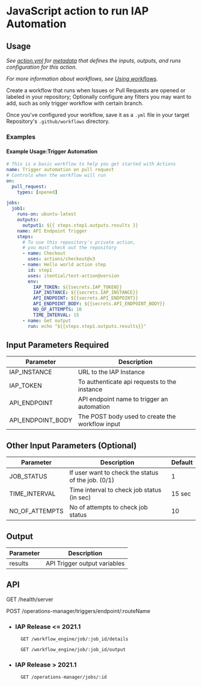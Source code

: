 # JavaScript action to run IAP Automation

## Usage

_See [action.yml](action.yml) for [metadata](https://docs.github.com/en/actions/creating-actions/metadata-syntax-for-github-actions) that defines the inputs, outputs, and runs configuration for this action._

_For more information about workflows, see [Using workflows](https://docs.github.com/en/actions/using-workflows)._

Create a workflow that runs when Issues or Pull Requests are opened or labeled in your repository; Optionally configure any filters you may want to add, such as only trigger workflow with certain branch.

Once you've configured your workflow, save it as a `.yml` file in your target Repository's `.github/workflows` directory.

### Examples

#### Example Usage:Trigger Automation

```yaml
# This is a basic workflow to help you get started with Actions
name: Trigger automation on pull request
# Controls when the workflow will run
on:
  pull_request:
    types: [opened]

jobs:
  job1:
    runs-on: ubuntu-latest
    outputs:
      output1: ${{ steps.step1.outputs.results }}
    name: API Endpoint Trigger
    steps:
      # To use this repository's private action,
      # you must check out the repository
      - name: Checkout
        uses: actions/checkout@v3
      - name: Hello world action step
        id: step1
        uses: itential/test-action@version
        env:
          IAP_TOKEN: ${{secrets.IAP_TOKEN}}
          IAP_INSTANCE: ${{secrets.IAP_INSTANCE}}
          API_ENDPOINT: ${{secrets.API_ENDPOINT}}
          API_ENDPOINT_BODY: ${{secrets.API_ENDPOINT_BODY}}
          NO_OF_ATTEMPTS: 10
          TIME_INTERVAL: 15
      - name: Get output
        run: echo "${{steps.step1.outputs.results}}"
```

## Input Parameters Required
| Parameter | Description |
| --------- | ----------- |
| IAP_INSTANCE | URL to the IAP Instance |
| IAP_TOKEN | To authenticate api requests to the instance |
| API_ENDPOINT | API endpoint name to trigger an automation |
| API_ENDPOINT_BODY | The POST body used to create the workflow input |

## Other Input Parameters (Optional)
| Parameter | Description | Default |
| --------- | ----------- | ------- |
| JOB_STATUS | If user want to check the status of the job. (0/1) | 1 |
| TIME_INTERVAL | Time interval to check job status (in sec) | 15 sec |
| NO_OF_ATTEMPTS | No of attempts to check job status | 10 |

## Output
| Parameter | Description |
| --------- | ----------- |
| results | API Trigger output variables |
## API
GET /health/server

POST /operations-manager/triggers/endpoint/:routeName

- ### IAP Release <= 2021.1
        GET /workflow_engine/job/:job_id/details

        GET /workflow_engine/job/:job_id/output

- ### IAP Release > 2021.1
        GET /operations-manager/jobs/:id

